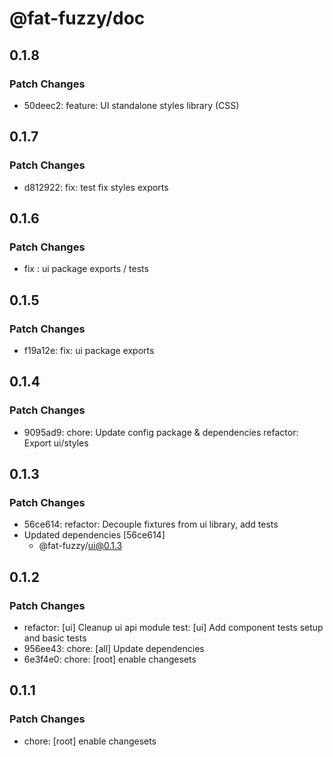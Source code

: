 # @fat-fuzzy/doc

## 0.1.8

### Patch Changes

- 50deec2: feature: UI standalone styles library (CSS)

## 0.1.7

### Patch Changes

- d812922: fix: test fix styles exports

## 0.1.6

### Patch Changes

- fix : ui package exports / tests

## 0.1.5

### Patch Changes

- f19a12e: fix: ui package exports

## 0.1.4

### Patch Changes

- 9095ad9: chore: Update config package & dependencies
  refactor: Export ui/styles

## 0.1.3

### Patch Changes

- 56ce614: refactor: Decouple fixtures from ui library, add tests
- Updated dependencies [56ce614]
  - @fat-fuzzy/ui@0.1.3

## 0.1.2

### Patch Changes

- refactor: [ui] Cleanup ui api module
  test: [ui] Add component tests setup and basic tests
- 956ee43: chore: [all] Update dependencies
- 6e3f4e0: chore: [root] enable changesets

## 0.1.1

### Patch Changes

- chore: [root] enable changesets
